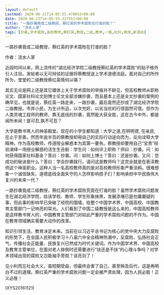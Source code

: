 ```yaml
---
layout: default
Lastmod: 2020-06-21T14:05:55.470653+00:00
date: 2020-06-21T14:05:53.327551+00:00
title: "一路抄袭竟成二级教授，蔡红英的学术腐败在打谁的脸？"
author: "流水人家"
tags: [抄袭,学术腐败,高校教师,蔡红英,教授,二级,教师,一路,社科,竟成,新语丝]
---
```


一路抄袭竟成二级教授，蔡红英的学术腐败在打谁的脸？

作者：流水人家

近段时间以来，网上流传的“湖北经济学院二级教授蔡红英的学术腐败”的贴子格外引人注目。发帖者以无可辩驳的证据将蔡教授送上学术道德法庭。面对自己的所作所为，堂堂的二级教授蔡红英情何以堪？

其实无论是网上还是其它媒体上关于学术腐败的举报并不鲜见，但高校教师从职称论文、国家社科论文到博士论文全部涉嫌抄袭，而且基本上还是全文抄袭的案例的确罕见，也就是说，蔡红英一路走来，一路抄袭，最后竟然还抄成了湖北经济学院二级教授。市井小民，为生计所迫，以次充好，以劣当优的行径固然可恨。但作为人类灵魂工程师的教师，靠无底线的抄袭，竟然能大获全胜，这在古今中外，都是闻所未闻！是可忍,孰不可忍？

大学是教书育人的神圣殿堂。现在的小学生都知道：大学之道,在明明德, 在亲民,在止于至善。然而年逾半百的蔡教授却用自己的实际行动逆向而为，反向诠释大学精神。作为高校教师，传道授业解惑本为其第一要务。蔡教授却要用自己“宝贵”经验演绎一场授业解惑的活生生丑剧：学生问：如何评上职称？师曰：抄袭。问：如何获得国家社科基金？答曰：抄袭。问：如何上博士？答曰：还是抄袭。又问：您成功的秘诀是什么？答曰：学会抄袭就行。请问这是教师吗？这完全就是在亵渎教师这个神圣职业。这种人当一名高校教师真的是对高校教师形象严重涂鸦。很难想象一个诚信缺失、道德底线全面失守的人怎样影响孩子们？影响承担中华民族伟大复兴的未来一代？

一路抄袭竟成二级教授，蔡红英的学术腐败究竟在打谁的脸？虽然学术腐败问题发生在湖北经济学院，给该学校、教师、学生形象抹黑，发展添堵已是勿庸置疑的事，但此事的影响早已突破了经院的围墙，给整个中国学术界、中国高校、中国教育主管部门一记响亮的耳光。人们看到了中国二级教授是这么来的，中国高校教师是这样教书育人的，中国教育主管部门对如此严重的学术腐败问题的不作为。中国在教育领域确实需要大动作的改革。

知识引领生活，教育决定未来。当前在以习近平总书记为核心的党中央大力反腐败的形势下，在全国人民积极学习十八届六中全会精神热潮中，反腐败、弘扬社会正气、传播社会正能量、民族复兴已然成为时代关键词。作为中国学术界、中国高校及教育主管单位，在面对老人摔倒时还需要进行“扶还是不扶”的心理斗争吗？对学术领域出现的腐败又岂能袖手旁观？该亮剑了！

见小利而忘社会大义，虽短期受益，但最终会害了自己，甚至殃及后代，这是再明白不过的道理。蔡红英严重的学术腐败问题一定会被严肃处理，因为人民必胜！正义必胜！

(XYS20161121)

